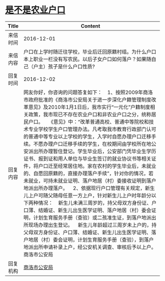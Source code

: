 # <a href="http://www.shangluo.gov.cn/zmhd/ldxxxx.jsp?urltype=leadermail.LeaderMailContentUrl&wbtreeid=1112&leadermailid=3899">是不是农业户口</a>
| Title |                                                                                                                                                                                                                                                                                                                   Content                                                                                                                                                                                                                                                                                                                   |
|:-----:|---------------------------------------------------------------------------------------------------------------------------------------------------------------------------------------------------------------------------------------------------------------------------------------------------------------------------------------------------------------------------------------------------------------------------------------------------------------------------------------------------------------------------------------------------------------------------------------------------------------------------------------------|
| 来信时间  | 2016-12-01                                                                                                                                                                                                                                                                                                                                                                                                                                                                                                                                                                                                                                  |
| 来信内容  | 户口在上学时随迁往学校，毕业后迁回原籍村组。为什么户口本上职业一栏没有写农民。以后子女户口如何落户？如果随自己（户主）孩子是什么户口性质?                                                                                                                                                                                                                                                                                                                                                                                                                                                                                                                                                                       |
| 回复时间  | 2016-12-02                                                                                                                                                                                                                                                                                                                                                                                                                                                                                                                                                                                                                                  |
| 回复内容  | 网友你好，你咨询的问题答复如下：    1、按照2009年商洛市政府批准的《商洛市公安局关于进一步深化户籍管理制度改革意见》及2010年1月1日后，我市实行“一元化”户籍制度相关政策，我市现已不存在农业户口和非农业户口之分，统称居民户口。    《意见》中：“改革普通高校、普通中等院校和技术专业学校学生户口管理办法。凡考取我市教育行政部门认可的普通中等专业以上学校的学生，入学时自愿办理户口迁移手续。不愿办理户口迁移手续的学生，在校期间由学校所在地公安派出所办理暂住登记。学生毕业后，公安部门凭毕业生学历证书、报到证和用人单位与毕业生签订的就业协议书等相关证件，将户口迁至经常居住地。家在农村的学生毕业后，未就业的、自愿回原籍的，直接办理落户手续”，针对你的情况，若未就业，可持未就业证明、落户地居（村）委接收证明到落户地派出所办理落户。    2、依据现行户口管理有关规定，新生儿上户可随父随母任意一方上户，针对新生儿上户时年龄分以下两种情况：    新生儿未满三周岁的，持父母双方身份证、户口薄、结婚证、新生儿出生医学证明、落户地居（村）委会证明，计划生育服务手册（查验）或二孩准生证，到落户地派出所现场办理出生登记。    新生儿年龄超过三周岁未上户的，持父母双方身份证、户口薄、结婚证、新生儿出生医学证明、落户地居（村）委会证明，计划生育服务手册（查验），到落户地派出所申请补录上户，经公安机关调查、审核后予以上户。商洛市公安局 |
| 回复机构  | <a href="../../categories/agencies/商洛市公安局.md">商洛市公安局</a>                                                                                                                                                                                                                                                                                                                                                                                                                                                                                                                                                                                      |